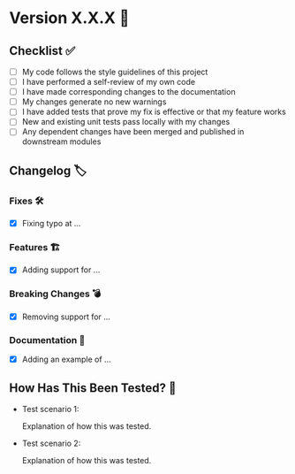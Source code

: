 <!-- Edit the version -->

# Version X.X.X :beaver:

<!-- Please summarize the change and which issue is fixed. Please also include relevant motivation and context. List any dependencies that are required for this change. -->

## Checklist :white_check_mark:

- [ ] My code follows the style guidelines of this project
- [ ] I have performed a self-review of my own code
- [ ] I have made corresponding changes to the documentation
- [ ] My changes generate no new warnings
- [ ] I have added tests that prove my fix is effective or that my feature works
- [ ] New and existing unit tests pass locally with my changes
- [ ] Any dependent changes have been merged and published in downstream modules

## Changelog :label:

<!-- Please fill out the changes applicable to your PR, and remove the irrelevant ones. -->

### Fixes :hammer_and_wrench:

- [x] Fixing typo at ...

### Features :building_construction:

- [x] Adding support for ...

### Breaking Changes :bomb:

- [x] Removing support for ...

### Documentation :page_facing_up:

- [x] Adding an example of ...

## How Has This Been Tested? :test_tube:

<!-- Please describe the tests that you ran to verify your changes. Please also list any relevant details for your test configuration -->

- Test scenario 1:

  Explanation of how this was tested.

- Test scenario 2:

  Explanation of how this was tested.
